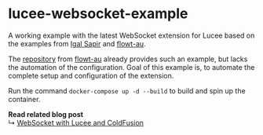 # lucee-websocket-example
A working example with the latest WebSocket extension for Lucee based on the examples from [Igal Sapir](https://github.com/isapir) and [flowt-au](https://github.com/flowt-au).

The [repository](https://github.com/flowt-au/Lucee-websocket-chat) from [flowt-au](https://github.com/flowt-au) already provides such an example, but lacks the automation of the configuration. Goal of this example is, to automate the complete setup and configuration of the extension. 

Run the command `docker-compose up -d --build` to build and spin up the container.


**Read related blog post** <br>
↳ [WebSocket with Lucee and ColdFusion](https://blog.rabu.me/websocket-with-lucee-and-coldfusion/)

